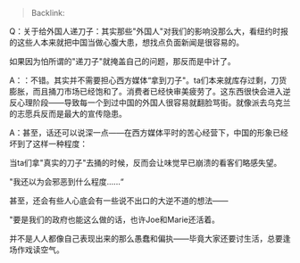 > Backlink: 

Q：关于给外国人递刀子：其实那些"外国人"对我们的影响没那么大，看纽约时报的这些人本来就把中国当做心腹大患，想找点负面新闻是很容易的。

如果因为怕所谓的"递刀子"就掩盖自己的问题，那反而是中计了。

A：：不错。其实并不需要担心西方媒体“拿到刀子"。ta们本来就库存过剩，刀货膨胀，而且捅刀市场已经饱和了。消费者已经快审美疲劳了。这东西很快会进入逆反心理阶段——导致每一个到过中国的外国人很容易就翻脸骂街。就像派去乌克兰的志愿兵反而是最大的宣传隐患。

A：甚至，话还可以说深一点——在西方媒体平时的苦心经营下，中国的形象已经坏到了这样一种程度：

当ta们拿"真实的刀子"去捅的时候，反而会让味觉早已崩溃的看客们略感失望。

"我还以为会邪恶到什么程度......“

甚至，还会有些人心底会有一些说不出口的大逆不道的想法——

"要是我们的政府也能这么做的话，也许Joe和Marie还活着。

并不是人人都像自己表现出来的那么愚蠢和偏执——毕竟大家还要讨生活，总要逢场作戏读空气。

